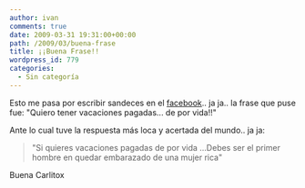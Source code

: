 ```yaml
---
author: ivan
comments: true
date: 2009-03-31 19:31:00+00:00
path: /2009/03/buena-frase
title: ¡¡Buena Frase!!
wordpress_id: 779
categories:
  - Sin categoría
---
```


Esto me pasa por escribir sandeces en el [facebook](https://www.facebook.com).. ja ja.. la frase que puse fue: "Quiero tener vacaciones pagadas... de por vida!!"

Ante lo cual tuve la respuesta más loca y acertada del mundo.. ja ja:

<blockquote>
"Si quieres vacaciones pagadas de por vida ...Debes ser el primer hombre en quedar embarazado de una mujer rica"</blockquote>

Buena Carlitox

